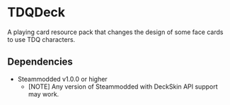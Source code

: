 # TDQDeck
A playing card resource pack that changes the design of some face cards to use TDQ characters.

## Dependencies
- Steammodded v1.0.0 or higher
	- [NOTE] Any version of Steammodded with DeckSkin API support may work.